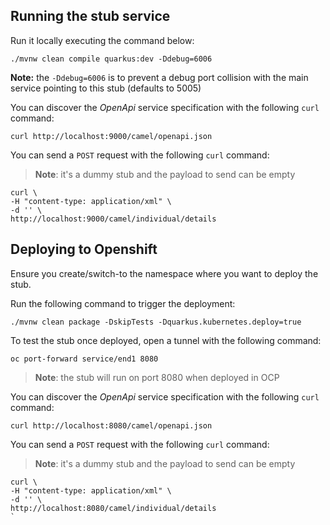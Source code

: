 
## Running the stub service

Run it locally executing the command below:

```shell script
./mvnw clean compile quarkus:dev -Ddebug=6006
```

**Note:** the `-Ddebug=6006` is to prevent a debug port collision with the main service pointing to this stub (defaults to 5005)

You can discover the *OpenApi* service specification with the following `curl` command:

```
curl http://localhost:9000/camel/openapi.json
```

You can send a `POST` request with the following `curl` command:

>**Note**: it's a dummy stub and the payload to send can be empty

```
curl \
-H "content-type: application/xml" \
-d '' \
http://localhost:9000/camel/individual/details
```

## Deploying to Openshift

Ensure you create/switch-to the namespace where you want to deploy the stub.

Run the following command to trigger the deployment:
```shell script
./mvnw clean package -DskipTests -Dquarkus.kubernetes.deploy=true
```

To test the stub once deployed, open a tunnel with the following command:
```
oc port-forward service/end1 8080
```
>**Note**: the stub will run on port 8080 when deployed in OCP

You can discover the *OpenApi* service specification with the following `curl` command:

```
curl http://localhost:8080/camel/openapi.json
```

You can send a `POST` request with the following `curl` command:

>**Note**: it's a dummy stub and the payload to send can be empty

```
curl \
-H "content-type: application/xml" \
-d '' \
http://localhost:8080/camel/individual/details
`

